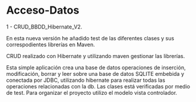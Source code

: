 # Acceso-Datos

1 - CRUD_BBDD_Hibernate_V2.

  En esta nueva versión he añadido test de las diferentes clases y sus correspodientes librerías en Maven.

  CRUD realizado con Hibernate y utilizando maven gestionar las librerías.

  Esta simple aplicación crea una base de datos operaciones de inserción, modificación, borrar y leer
  sobre una base de datos SQLITE embebida y conectada por JDBC, utilizando hibernate para realizar todas
  las operaciones relacionadas con la db.
  Las clases está verificadas por medio de test.
  Para organizar el proyecto utilizo el modelo vista controlador.

